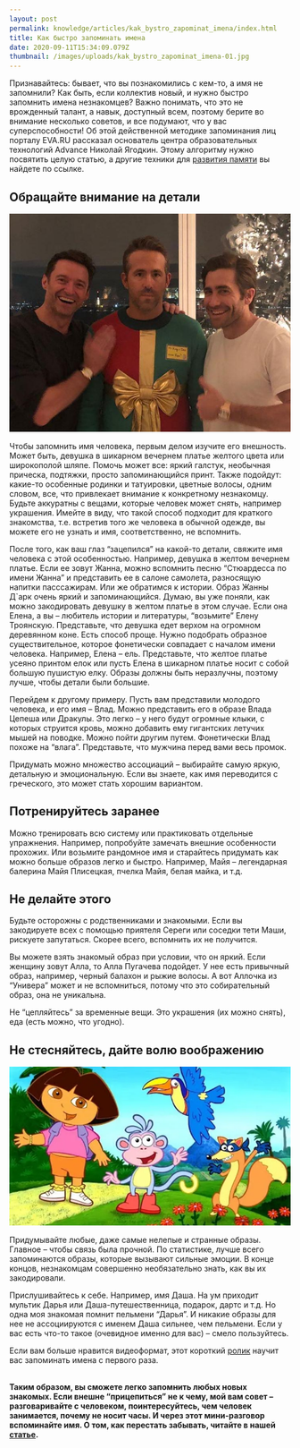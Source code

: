 ```yaml
---
layout: post
permalink: knowledge/articles/kak_bystro_zapominat_imena/index.html
title: Как быстро запоминать имена
date: 2020-09-11T15:34:09.079Z
thumbnail: /images/uploads/kak_bystro_zapominat_imena-01.jpg
---
```

Признавайтесь: бывает, что вы познакомились с кем-то, а имя не запомнили? Как быть, если коллектив новый, и нужно быстро запомнить имена незнакомцев? Важно понимать, что это не врожденный талант, а навык, доступный всем, поэтому берите во внимание несколько советов, и все подумают, что у вас суперспособности! Об этой действенной методике запоминания лиц порталу EVA.RU рассказал основатель центра образовательных технологий Advance Николай Ягодкин. Этому алгоритму нужно посвятить целую статью, а другие техники для [развития памяти](https://advance-club.ru/razvitie-pamyati/kurs-razvitiya-pamyati/) вы найдете по ссылке.



## Обращайте внимание на детали

![](/images/uploads/kak_bystro_zapominat_imena-02.jpg)



Чтобы запомнить имя человека, первым делом изучите его внешность. Может быть, девушка в шикарном вечернем платье желтого цвета или широкополой шляпе. Помочь может все: яркий галстук, необычная прическа, подтяжки, просто запоминающийся принт. Также подойдут: какие-то особенные родинки и татуировки, цветные волосы, одним словом, все, что привлекает внимание к конкретному незнакомцу. Будьте аккуратны с вещами, которые человек может снять, например украшения. Имейте в виду, что такой способ подходит для краткого знакомства, т.е. встретив того же человека в обычной одежде, вы можете его не узнать и имя, соответственно, не вспомнить.



После того, как ваш глаз “зацепился” на какой-то детали, свяжите имя человека с этой особенностью. Например, девушка в желтом вечернем платье. Если ее зовут Жанна, можно вспомнить песню “Стюардесса по имени Жанна” и представить ее в салоне самолета, разносящую напитки пасссажирам. Или же обратимся к истории. Образ Жанны Д`арк очень яркий и запоминающийся. Думаю, вы уже поняли, как можно закодировать девушку в желтом платье в этом случае. Если она Елена, а вы – любитель истории и литературы, “возьмите” Елену Троянскую. Представьте, что девушка едет верхом на огромном деревянном коне. Есть способ проще. Нужно подобрать образное существительное, которое фонетически совпадает с началом имени человека. Например, Елена – ель. Представьте, что желтое платье усеяно принтом елок или пусть Елена в шикарном платье носит с собой большую пушистую елку. Образы должны быть неразлучны, поэтому лучше, чтобы детали были большие.



Перейдем к другому примеру. Пусть вам представили молодого человека, и его имя – Влад. Можно представить его в образе Влада Цепеша или Дракулы. Это легко – у него будут огромные клыки, с которых струится кровь, можно добавить ему гигантских летучих мышей на поводке. Можно пойти другим путем. Фонетически Влад похоже на “влага”. Представьте, что мужчина перед вами весь промок.

Придумать можно множество ассоциаций – выбирайте самую яркую, детальную и эмоциональную. Если вы знаете, как имя переводится с греческого, это может стать хорошим вариантом.



## Потренируйтесь заранее

Можно тренировать всю систему или практиковать отдельные упражнения. Например, попробуйте замечать внешние особенности прохожих. Или возьмите рандомное имя и старайтесь придумать как можно больше образов легко и быстро. Например, Майя – легендарная балерина Майя Плисецкая, пчелка Майя, белая майка, и т.д.



## Не делайте этого

Будьте осторожны с родственниками и знакомыми. Если вы закодируете всех с помощью приятеля Сереги или соседки тети Маши, рискуете запутаться. Скорее всего, вспомнить их не получится.

Вы можете взять знакомый образ при условии, что он яркий. Если женщину зовут Алла, то Алла Пугачева подойдет. У нее есть привычный образ, например, черный балахон и рыжие волосы. А вот Аллочка из “Универа” может и не вспомниться, потому что это собирательный образ, она не уникальна.

Не “цепляйтесь” за временные вещи. Это украшения (их можно снять), еда (есть можно, что угодно).



## Не стесняйтесь, дайте волю воображению

![](/images/uploads/kak_bystro_zapominat_imena-03.jpg)



Придумывайте любые, даже самые нелепые и странные образы. Главное – чтобы связь была прочной. По статистике, лучше всего запоминаются образы, которые вызывают сильные эмоции. В конце концов, незнакомцам совершенно необязательно знать, как вы их закодировали.



Прислушивайтесь к себе. Например, имя Даша. На ум приходит мультик Дарья или Даша-путешественница, подарок, дартс и т.д. Но одна моя знакомая помнит пельмени “Дарья”. И никакие образы для нее не ассоциируются с именем Даша сильнее, чем пельмени. Если у вас есть что-то такое (очевидное именно для вас) – смело пользуйтесь.

Если вам больше нравится видеоформат, этот короткий [ролик](https://www.youtube.com/watch?v=16kWI0SWmjI&feature=youtu.be) научит вас запоминать имена с первого раза.

**\
Таким образом, вы сможете легко запомнить любых новых знакомых. Если внешне “прицепиться” не к чему, мой вам совет – разговаривайте с человеком, поинтересуйтесь, чем человек занимается, почему не носит часы. И через этот мини-разговор вспоминайте имя. О том, как перестать забывать, читайте в нашей [статье](https://advance-club.ru/knowledge/articles/15_sposobov_perestat_vse_zabyvat/).**